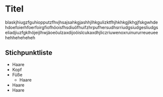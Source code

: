 # Titel
blaskjhiugzfguhiopputzfhvjhsajsahkgjashhjlhkgulizktfhjhkhkgjlkhgjfskgwhdehdoefoierhfoerfoirgfiofhöoisfhsdiuöfhuifzhrpufhersudhsrriudgsiudgesliudgseliadjiuzfgklhöjeijlhwjäoeöulzaxdijoöislcukaxdhjliczriuwenoxruinururreueueehehheheheheh

## Stichpunktliste
* Haare
* Kopf
* Füße
	* Haare
* Haare
* Haare


